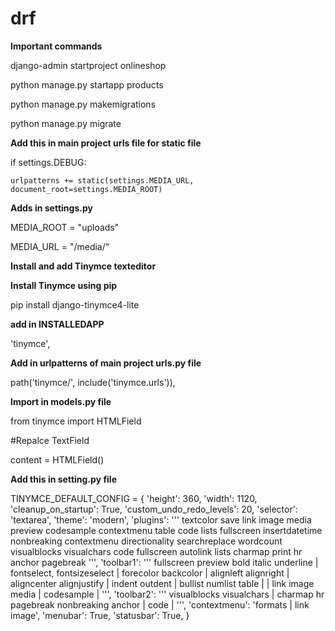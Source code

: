 # drf

<b>Important commands</b>

django-admin startproject onlineshop

python manage.py startapp products

python manage.py makemigrations 

python manage.py migrate

<b>Add this in main project urls file for static file</b>

if settings.DEBUG:

    urlpatterns += static(settings.MEDIA_URL, document_root=settings.MEDIA_ROOT)
	
<b>Adds in settings.py</b>

MEDIA_ROOT = "uploads"

MEDIA_URL = "/media/"

<b>Install and add Tinymce  texteditor</b>

**Install Tinymce using pip**

pip install django-tinymce4-lite

**add in INSTALLEDAPP**

'tinymce',

**Add in urlpatterns of main project urls.py file**

path('tinymce/', include('tinymce.urls')),

**Import in models.py file**

from tinymce import HTMLField

#Repalce TextField 

content = HTMLField()

**Add this in setting.py file**


TINYMCE_DEFAULT_CONFIG = {
    'height': 360,
    'width': 1120,
    'cleanup_on_startup': True,
    'custom_undo_redo_levels': 20,
    'selector': 'textarea',
    'theme': 'modern',
    'plugins': '''
            textcolor save link image media preview codesample contextmenu
            table code lists fullscreen  insertdatetime  nonbreaking
            contextmenu directionality searchreplace wordcount visualblocks
            visualchars code fullscreen autolink lists  charmap print  hr
            anchor pagebreak
            ''',
    'toolbar1': '''
            fullscreen preview bold italic underline | fontselect,
            fontsizeselect  | forecolor backcolor | alignleft alignright |
            aligncenter alignjustify | indent outdent | bullist numlist table |
            | link image media | codesample |
            ''',
    'toolbar2': '''
            visualblocks visualchars |
            charmap hr pagebreak nonbreaking anchor |  code |
            ''',
    'contextmenu': 'formats | link image',
    'menubar': True,
    'statusbar': True,
    }
